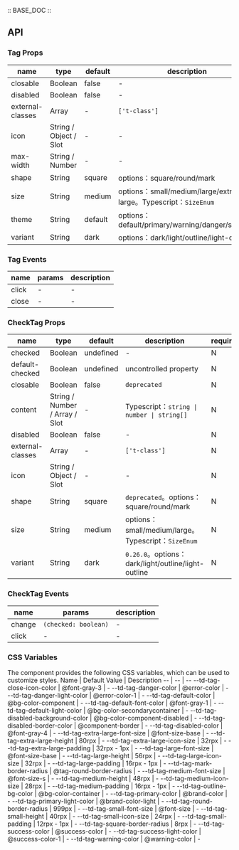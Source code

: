 :: BASE_DOC ::

## API

### Tag Props

 name             | type                   | default | description                                                  | required 
------------------|------------------------|---------|--------------------------------------------------------------|----------
 closable         | Boolean                | false   | \-                                                           | N        
 disabled         | Boolean                | false   | \-                                                           | N        
 external-classes | Array                  | -       | `['t-class']`                                                | N        
 icon             | String / Object / Slot | -       | \-                                                           | N        
 max-width        | String / Number        | -       | \-                                                           | N        
 shape            | String                 | square  | options：square/round/mark                                    | N        
 size             | String                 | medium  | options：small/medium/large/extra-large。Typescript：`SizeEnum` | N        
 theme            | String                 | default | options：default/primary/warning/danger/success               | N        
 variant          | String                 | dark    | options：dark/light/outline/light-outline                     | N        

### Tag Events

 name  | params | description 
-------|--------|-------------
 click | -      | \-          
 close | -      | \-          

### CheckTag Props

 name             | type                           | default   | description                                       | required 
------------------|--------------------------------|-----------|---------------------------------------------------|----------
 checked          | Boolean                        | undefined | \-                                                | N        
 default-checked  | Boolean                        | undefined | uncontrolled property                             | N        
 closable         | Boolean                        | false     | `deprecated`                                      | N        
 content          | String / Number / Array / Slot | -         | Typescript：`string \| number \| string[]`         | N        
 disabled         | Boolean                        | false     | \-                                                | N        
 external-classes | Array                          | -         | `['t-class']`                                     | N        
 icon             | String / Object / Slot         | -         | \-                                                | N        
 shape            | String                         | square    | `deprecated`。options：square/round/mark            | N        
 size             | String                         | medium    | options：small/medium/large。Typescript：`SizeEnum`  | N        
 variant          | String                         | dark      | `0.26.0`。options：dark/light/outline/light-outline | N        

### CheckTag Events

 name   | params               | description 
--------|----------------------|-------------
 change | `(checked: boolean)` | \-          
 click  | -                    | \-          

### CSS Variables

The component provides the following CSS variables, which can be used to customize styles.
Name | Default Value | Description
-- | -- | --
--td-tag-close-icon-color | @font-gray-3 | -
--td-tag-danger-color | @error-color | -
--td-tag-danger-light-color | @error-color-1 | -
--td-tag-default-color | @bg-color-component | -
--td-tag-default-font-color | @font-gray-1 | -
--td-tag-default-light-color | @bg-color-secondarycontainer | -
--td-tag-disabled-background-color | @bg-color-component-disabled | -
--td-tag-disabled-border-color | @component-border | -
--td-tag-disabled-color | @font-gray-4 | -
--td-tag-extra-large-font-size | @font-size-base | -
--td-tag-extra-large-height | 80rpx | -
--td-tag-extra-large-icon-size | 32rpx | -
--td-tag-extra-large-padding | 32rpx - 1px | -
--td-tag-large-font-size | @font-size-base | -
--td-tag-large-height | 56rpx | -
--td-tag-large-icon-size | 32rpx | -
--td-tag-large-padding | 16rpx - 1px | -
--td-tag-mark-border-radius | @tag-round-border-radius | -
--td-tag-medium-font-size | @font-size-s | -
--td-tag-medium-height | 48rpx | -
--td-tag-medium-icon-size | 28rpx | -
--td-tag-medium-padding | 16rpx - 1px | -
--td-tag-outline-bg-color | @bg-color-container | -
--td-tag-primary-color | @brand-color | -
--td-tag-primary-light-color | @brand-color-light | -
--td-tag-round-border-radius | 999px | -
--td-tag-small-font-size | @font-size | -
--td-tag-small-height | 40rpx | -
--td-tag-small-icon-size | 24rpx | -
--td-tag-small-padding | 12rpx - 1px | -
--td-tag-square-border-radius | 8rpx | -
--td-tag-success-color | @success-color | -
--td-tag-success-light-color | @success-color-1 | -
--td-tag-warning-color | @warning-color | - 
